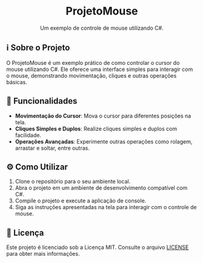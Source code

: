 <div align="center">
  <h1>ProjetoMouse</h1>
  <p>
    Um exemplo de controle de mouse utilizando C#.
  </p>
</div>

## ℹ️ Sobre o Projeto

O ProjetoMouse é um exemplo prático de como controlar o cursor do mouse utilizando C#. Ele oferece uma interface simples para interagir com o mouse, demonstrando movimentação, cliques e outras operações básicas.

## 🚀 Funcionalidades

- **Movimentação do Cursor**: Mova o cursor para diferentes posições na tela.
- **Cliques Simples e Duplos**: Realize cliques simples e duplos com facilidade.
- **Operações Avançadas**: Experimente outras operações como rolagem, arrastar e soltar, entre outras.

## ⚙️ Como Utilizar

1. Clone o repositório para o seu ambiente local.
2. Abra o projeto em um ambiente de desenvolvimento compatível com C#.
3. Compile o projeto e execute a aplicação de console.
4. Siga as instruções apresentadas na tela para interagir com o controle de mouse.


## 📝 Licença

Este projeto é licenciado sob a Licença MIT. Consulte o arquivo [LICENSE](https://github.com/Vinnymesq/ProjetoMouse/blob/main/LICENSE) para obter mais informações.

